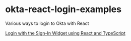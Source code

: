 # okta-react-login-examples
Various ways to login to Okta with React

[Login with the Sign-In Widget using React and TypeScript](sign-in-widget/README.md)